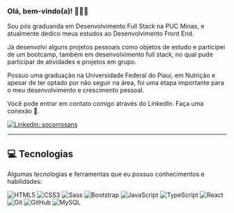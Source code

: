 ### Olá, bem-vindo(a)! 👩‍🚀🚀

Sou pós graduanda em Desenvolvimento Full Stack na PUC Minas, e atualmente dedico meus estudos ao Desenvolvimento Front End. 

Já desenvolvi alguns projetos pessoais como objetos de estudo e participei de um bootcamp, também em desenvolvimento full stack, no qual pude participar de atividades e projetos em grupo.

Possuo uma graduação na Universidade Federal do Piauí, em Nutrição e apesar de ter optado por não seguir na área, foi uma etapa importante para o meu desenvolvimento e crescimento pessoal.

Você pode entrar em contato comigo através do LinkedIn. Faça uma conexão 🥰.

[![Linkedin: socorrosans](https://img.shields.io/badge/LinkedIn-0077B5?style=for-the-badge&logo=linkedin&logoColor=white&link=https://www.linkedin.com/in/socorrosans/)](https://www.linkedin.com/in/socorrosans/)

____

 ## 💻 Tecnologias 

 Algumas tecnologias e ferramentas que eu possuo conhecimentos e habilidades: 

![HTML5](https://img.shields.io/badge/HTML5-E34F26?style=for-the-badge&logo=html5&logoColor=white)
![CSS3](https://img.shields.io/badge/CSS3-1572B6?style=for-the-badge&logo=css3&logoColor=white)
![Sass](https://img.shields.io/badge/Sass-CC6699?style=for-the-badge&logo=sass&logoColor=white)
![Bootstrap](https://img.shields.io/badge/Bootstrap-563D7C?style=for-the-badge&logo=bootstrap&logoColor=white)
![JavaScript](https://img.shields.io/badge/JavaScript-F7DF1E?style=for-the-badge&logo=javascript&logoColor=black)
![TypeScript](https://img.shields.io/badge/TypeScript-007ACC?style=for-the-badge&logo=typescript&logoColor=white)
![React](https://img.shields.io/badge/React-20232A?style=for-the-badge&logo=react&logoColor=61DAFB)
![Git](https://img.shields.io/badge/Git-E34F26?style=for-the-badge&logo=git&logoColor=white)
![GitHub](https://img.shields.io/badge/GitHub-100000?style=for-the-badge&logo=github&logoColor=white)
![MySQL](https://img.shields.io/badge/MySQL-00000F?style=for-the-badge&logo=mysql&logoColor=white)

